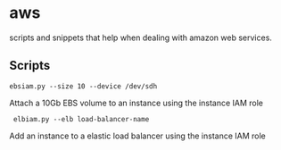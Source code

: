 aws
===
scripts and snippets that help when dealing with amazon web services.

## Scripts

``` ebsiam.py --size 10 --device /dev/sdh ```

Attach a 10Gb EBS volume to an instance using the instance IAM role

``` elbiam.py --elb load-balancer-name```

Add an instance to a elastic load balancer using the instance IAM role

